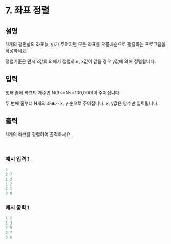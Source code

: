 # 7. 좌표 정렬
   
## 설명

N개의 평면상의 좌표(x, y)가 주어지면 모든 좌표를 오름차순으로 정렬하는 프로그램을 작성하세요.

정렬기준은 먼저 x값의 의해서 정렬하고, x값이 같을 경우 y값에 의해 정렬합니다.

## 입력

첫째 줄에 좌표의 개수인 N(3<=N<=100,000)이 주어집니다.

두 번째 줄부터 N개의 좌표가 x, y 순으로 주어집니다. x, y값은 양수만 입력됩니다.

## 출력

N개의 좌표를 정렬하여 출력하세요.

<br>

### 예시 입력 1

```java
5
2 7
1 3
1 2
2 5
3 6
```

### 예시 출력 1

```java
1 2
1 3
2 5
2 7
3 6
```